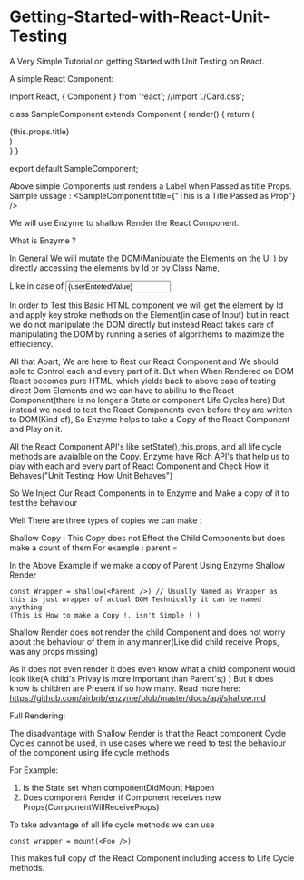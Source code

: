 # Getting-Started-with-React-Unit-Testing

A Very Simple Tutorial on getting Started with Unit Testing on React.

A simple React Component:

import React, { Component } from 'react';
//import './Card.css';

class SampleComponent extends Component {
  render() {
      return (
          <div>
            {this.props.title}
          </div>
      )    
  }
}

export default SampleComponent;

Above simple Components just renders a Label when Passed as title Props.
Sample ussage : <SampleComponent title={"This is a Title Passed as Prop"} />


We will use Enzyme to shallow Render the React Component. 

What is Enzyme ?

In General We will mutate the DOM(Manipulate the Elements on the UI ) by directly accessing the elements by Id or by Class Name,

Like in case of 
<input id="userInputField" value={userEntetedValue} />

In order to Test this Basic HTML component we will get the element by Id and apply key stroke methods on the Element(in case of Input) but in react we do not manipulate the DOM directly but instead React takes care of manipulating the DOM by running a series of algorithems to mazimize the effieciency.


All that Apart, We are here to Rest our React Component and We should able to Control each and every part of it. But when When Rendered on DOM React becomes pure HTML, which yields back to above case of testing direct Dom Elements and we can have to abilitu to the React Component(there is no longer a State or component Life Cycles here) But instead we need to test the React Components even before they are written to DOM(Kind of), So Enzyme helps to take a Copy of the React Component and Play on it.

All the React Component API's like setState(),this.props, and all life cycle methods are avaialble on the Copy. Enzyme have Rich API's that help us to play with each and every part of React Component and Check How it Behaves("Unit Testing: How Unit Behaves")


So We Inject Our React Components in to Enzyme and Make a copy of it to test the behaviour

Well There are three types of copies we can make :

Shallow Copy :
This Copy does not Effect the Child Components but does make a count of them
For example :
parent = <div>
  <Child/>
  <Child/>
  <Child/>
  <Child/>
</div>  
In the Above Example if we make a copy of Parent Using Enzyme Shallow Render
  
    const Wrapper = shallow(<Parent />) // Usually Named as Wrapper as this is just wrapper of actual DOM Technically it can be named anything
    (This is How to make a Copy !. isn't Simple ! )
    
Shallow Render does not render the child Component and does not worry about the behaviour of them in any manner(Like did child receive Props, was any props missing)

As it does not even render it does even know what a child component would look like(A child's Privay is more Important than Parent's;) )
But it does know is children are Present if so how many.
Read more here: https://github.com/airbnb/enzyme/blob/master/docs/api/shallow.md

Full Rendering:

The disadvantage with Shallow Render is that the React component Cycle Cycles cannot be used, in use cases where we need to test the behaviour of the component using life cycle methods 

For Example: 

1. Is the State set when componentDidMount Happen
2. Does component Render if Component receives new Props(ComponentWillReceiveProps)

To take advantage of all life cycle methods we can use 

    const wrapper = mount(<Foo />)
    
This makes full copy of the React Component including access to Life Cycle methods.


